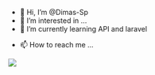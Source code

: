 - 👋 Hi, I’m @Dimas-Sp
- 👀 I’m interested in ...
- 🌱 I’m currently learning API and laravel
<!-- - 💞️ I’m looking to collaborate on ... -->
- 📫 How to reach me ...
<img src="https://camo.githubusercontent.com/a000e0fb347dbc4ed192547940e6d495a2c9898fed28eeea263f752f02fe4784/68747470733a2f2f6769746875622d726561646d652d73746174732e76657263656c2e6170702f6170693f757365726e616d653d6c676172696e3231312673686f775f69636f6e733d74727565267468656d653d746f6b796f6e69676874"   style="max-width: 100%;">
<!---
Dimas-Sp/Dimas-Sp is a ✨ special ✨ repository because its `README.md` (this file) appears on your GitHub profile.
You can click the Preview link to take a look at your changes.
--->
